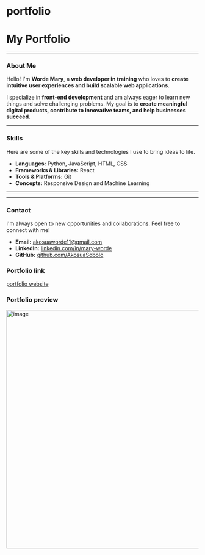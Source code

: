 # portfolio
# My Portfolio

---

### About Me

Hello! I'm **Worde Mary**, a **web developer in training** who loves to **create intuitive user experiences and build scalable web applications**.

I specialize in **front-end development** and am always eager to learn new things and solve challenging problems. My goal is to **create meaningful digital products, contribute to innovative teams, and help businesses succeed**.

---

### Skills

Here are some of the key skills and technologies I use to bring ideas to life.

* **Languages:** Python, JavaScript, HTML, CSS
* **Frameworks & Libraries:** React
* **Tools & Platforms:** Git
* **Concepts:** Responsive Design and Machine Learning

---

---

### Contact

I'm always open to new opportunities and collaborations. Feel free to connect with me!

* **Email:** [akosuaworde11@gmail.com](mailto:akosuaworde11@gmail.com)
* **LinkedIn:** [linkedin.com/in/mary-worde](https://www.linkedin.com/in/mary-worde)
* **GitHub:** [github.com/AkosuaSobolo](https://github.com/AkosuaSobolo)

### Portfolio link
[portfolio website](https://akosuasobolo.netlify.app/)

### Portfolio preview
<img width="1320" height="625" alt="image" src="https://github.com/user-attachments/assets/dc8c3538-88c8-4d95-a39a-e26753ab82b8" />


